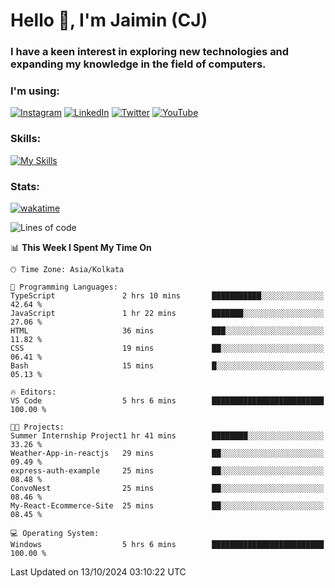 <h1>Hello 👋, I'm Jaimin (CJ)</h1>
<h3>I have a keen interest in exploring new technologies and expanding my knowledge in the field of computers.</h3>

<h3 align="left"> I'm using: </h3>

[![Instagram](https://img.shields.io/badge/Instagram-%23E4405F.svg?style=for-the-badge&logo=Instagram&logoColor=white)](https://instagram.com/jaimin_chovatia) [![LinkedIn](https://img.shields.io/badge/linkedin-%230077B5.svg?style=for-the-badge&logo=linkedin&logoColor=white)](https://www.linkedin.com/in/jaimin-chovatia-691b8b29a) [![Twitter](https://img.shields.io/badge/Twitter-%231DA1F2.svg?style=for-the-badge&logo=Twitter&logoColor=white)](https://twitter.com/jaimin_chovatia) [![YouTube](https://img.shields.io/badge/YouTube-%23FF0000.svg?style=for-the-badge&logo=YouTube&logoColor=white)](https://youtube.com/@cjcreations5172) 

**<h3 align="left">Skills:</h3>**

[![My Skills](https://skillicons.dev/icons?i=ts,js,java,py,react,nextjs,nodejs,postgres,mongodb,git)](https://skillicons.dev)

<!---
 **<h3 align="left">🏆 Achievements:</h3>**
 [![An image of @jaimin25's Holopin badges, which is a link to view their full Holopin profile](https://holopin.me/jaimin25)](https://holopin.io/@jaimin25)
-->

**<h3 align="left">Stats:</h3>**

[![wakatime](https://wakatime.com/badge/user/b2a7cf30-099b-4a62-be11-c3b7dc700323.svg)](https://wakatime.com/@b2a7cf30-099b-4a62-be11-c3b7dc700323)

<!--START_SECTION:waka-->
![Lines of code](https://img.shields.io/badge/From%20Hello%20World%20I%27ve%20Written-995.8%20thousand%20lines%20of%20code-blue)

📊 **This Week I Spent My Time On** 

```text
🕑︎ Time Zone: Asia/Kolkata

💬 Programming Languages: 
TypeScript               2 hrs 10 mins       ███████████░░░░░░░░░░░░░░   42.64 % 
JavaScript               1 hr 22 mins        ███████░░░░░░░░░░░░░░░░░░   27.06 % 
HTML                     36 mins             ███░░░░░░░░░░░░░░░░░░░░░░   11.82 % 
CSS                      19 mins             ██░░░░░░░░░░░░░░░░░░░░░░░   06.41 % 
Bash                     15 mins             █░░░░░░░░░░░░░░░░░░░░░░░░   05.13 % 

🔥 Editors: 
VS Code                  5 hrs 6 mins        █████████████████████████   100.00 % 

🐱‍💻 Projects: 
Summer Internship Project1 hr 41 mins        ████████░░░░░░░░░░░░░░░░░   33.26 % 
Weather-App-in-reactjs   29 mins             ██░░░░░░░░░░░░░░░░░░░░░░░   09.49 % 
express-auth-example     25 mins             ██░░░░░░░░░░░░░░░░░░░░░░░   08.48 % 
ConvoNest                25 mins             ██░░░░░░░░░░░░░░░░░░░░░░░   08.46 % 
My-React-Ecommerce-Site  25 mins             ██░░░░░░░░░░░░░░░░░░░░░░░   08.45 % 

💻 Operating System: 
Windows                  5 hrs 6 mins        █████████████████████████   100.00 % 
```


 Last Updated on 13/10/2024 03:10:22 UTC
<!--END_SECTION:waka-->
